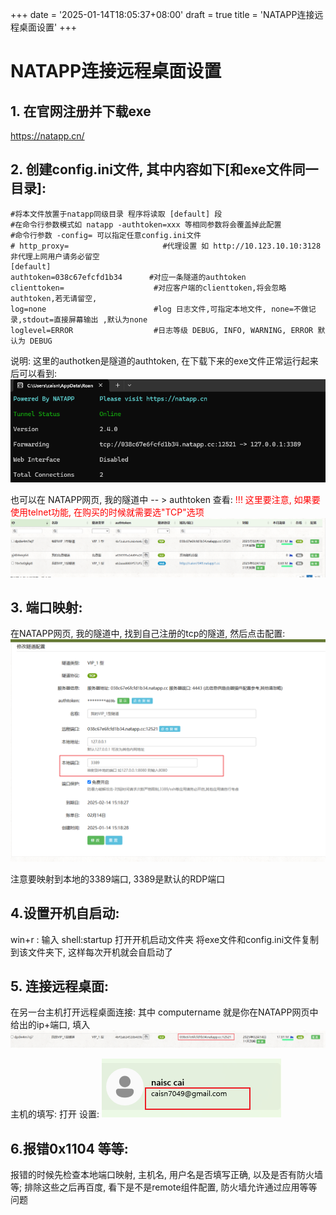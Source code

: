 +++
date = '2025-01-14T18:05:37+08:00'
draft = true
title = 'NATAPP连接远程桌面设置'
+++
# NATAPP连接远程桌面设置
## 1. 在官网注册并下载exe
  https://natapp.cn/

## 2. 创建config.ini文件, 其中内容如下[和exe文件同一目录]:
```
#将本文件放置于natapp同级目录 程序将读取 [default] 段
#在命令行参数模式如 natapp -authtoken=xxx 等相同参数将会覆盖掉此配置
#命令行参数 -config= 可以指定任意config.ini文件
# http_proxy=                     #代理设置 如 http://10.123.10.10:3128 非代理上网用户请务必留空
[default]
authtoken=038c67efcfd1b34      #对应一条隧道的authtoken
clienttoken=                    #对应客户端的clienttoken,将会忽略authtoken,若无请留空,
log=none                        #log 日志文件,可指定本地文件, none=不做记录,stdout=直接屏幕输出 ,默认为none
loglevel=ERROR                  #日志等级 DEBUG, INFO, WARNING, ERROR 默认为 DEBUG
```

说明: 这里的authotken是隧道的authtoken, 在下载下来的exe文件正常运行起来后可以看到:
![alt text](image.png)

也可以在 NATAPP网页, 我的隧道中 -- > authtoken 查看:
<font color=red>!!! 这里要注意, 如果要使用telnet功能, 在购买的时候就需要选"TCP"选项 </font>
![alt text](image-1.png)

## 3. 端口映射:
在NATAPP网页, 我的隧道中, 找到自己注册的tcp的隧道, 然后点击配置:
![alt text](image-2.png)

注意要映射到本地的3389端口, 3389是默认的RDP端口

## 4.设置开机自启动:
win+r : 输入 shell:startup 打开开机启动文件夹
将exe文件和config.ini文件复制到该文件夹下, 这样每次开机就会自启动了

## 5. 连接远程桌面:
在另一台主机打开远程桌面连接:
 其中 computername 就是你在NATAPP网页中给出的ip+端口, 填入
   ![alt text](image-3.png)

   主机的填写: 打开 设置:
   ![alt text](image-4.png)

## 6.报错0x1104 等等:
报错的时候先检查本地端口映射, 主机名, 用户名是否填写正确, 以及是否有防火墙等; 排除这些之后再百度, 看下是不是remote组件配置, 防火墙允许通过应用等等问题